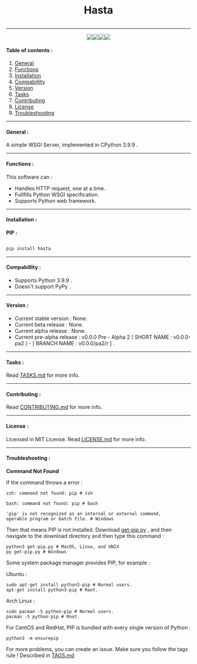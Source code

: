 <div style="display : flex ; justify-content : center ;" align="center">

# Hasta

</div>

----------------------------------------------------

<div style="display : flex ; justify-content : center ;" align="center">

<!-- License -->
<a href="LICENSE.md">
    <img src="https://img.shields.io/badge/License-MIT-%23117a1a?style=for-the-badge&logo=opensourceinitiative" />
</a>

<!-- Python -->
<a href="https://www.python.org/downloads/release/python-399/">
    <img src="https://img.shields.io/badge/Python-3.9.9-blue?style=for-the-badge&logo=python" />
</a>

<!--Code Size-->
<a>
    <img src="https://img.shields.io/github/languages/code-size/anokidev/hasta?color=lightblue&logo=codesandbox&style=for-the-badge" />
</a>

<!--Downloads-->
<a>
    <img src="https://img.shields.io/github/downloads/anokidev/hasta/total?color=green&logo=github&style=for-the-badge" />
</a>

<!--Version-->
<a>
    <img src="" />

</div>

#### Table of contents :



1. [General](#general)
2. [Functions](#functions)
3. [Installation](#installation)
4. [Compabillity](#compabillity)
5. [Version](#version)
6. [Tasks](#tasks)
7. [Contributing](#contributing)
8. [License](#license)
9. [Troubleshooting](#troubleshooting)


----------------------------------------------------

#### General : <a id="general"></a>

A simple WSGI Server, implemented in CPython 3.9.9 .

----------------------------------------------------

#### Functions : <a id="functions"></a>

This software can :

- Handles HTTP request, one at a time.
- Fullfills Python WSGI specification.
- Supports Python web framework.

----------------------------------------------------

#### Installation : <a id="installation"></a>

**PIP :** 

```python

pip install hasta

```

----------------------------------------------------

#### Compabillity : <a id="compabillity"></a>

- Supports Python 3.9.9 .
- Doesn't support PyPy .

----------------------------------------------------

#### Version : <a id="version"></a>

- Current stable version : None.
- Current beta release : None.
- Current alpha release : None.
- Current pre-alpha release : v0.0.0 Pre - Alpha 2 ( SHORT NAME : v0.0.0-pa2 ) - [ BRANCH NAME : v0.0.0/pa2/r ] .

----------------------------------------------------

#### Tasks : <a id="task"></a>

Read [TASKS.md](/.github/NOTES/TASKS.md) for more info.

----------------------------------------------------

#### Contributing : <a id="contributing"></a>

Read [CONTRIBUTING.md](/.github/COMMUNITY/CONTRIBUTING.md) for more info.

----------------------------------------------------

#### License : <a id="license"></a>

Licensed in MIT License. Read [LICENSE.md](/LICENSE.md) for more info.

----------------------------------------------------

#### Troubleshooting : <a id="troubleshooting"></a>

**Command Not Found**

If the command throws a error :

```
zsh: command not found: pip # zsh
```

```
bash: command not found: pip # bash
```

```
'pip' is not recognized as an internal or external command,
operable program or batch file. # Windows
```

Then that means PIP is not installed. Download [get-pip.py](https://bootstrap.pypa.io/get-pip.py) , 
and then navigate to the download directory and then type this command :

```
python3 get-pip.py # MacOS, Linux, and UNIX
py get-pip.py # Windows
```

Some system package manager provides PIP, for example : 

Ubuntu :

```
sudo apt-get install python3-pip # Normal users.
apt-get install python3-pip # Root.
```

Arch Linux :

```
sudo pacman -S python-pip # Normal users.
pacman -S python-pip # Root.
```

For CentOS and RedHat, PIP is bundled with every single version of Python :

```
python3 -m ensurepip
```

For more problems, you can create an issue. Make sure you follow the tags rule ! Described in [TAGS.md](/.github/TAGS.md)
